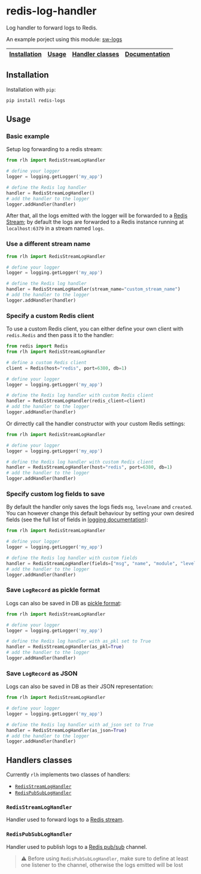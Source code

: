 # redis-log-handler

Log handler to forward logs to Redis.

An example porject using this module: [sw-logs](https://github.com/Iglesys347/sw-logs)

| [Installation](#installation) | [Usage](#usage) | [Handler classes](#handlers-classes) | [Documentation](https://redis-log-handler.readthedocs.io/en/stable/) |
| :---------------------------: | :-------------: | :----------------------------------: | :------------------------------------------------------------------: |

## Installation

Installation with `pip`:

```bash
pip install redis-logs
```

## Usage

### Basic example

Setup log forwarding to a redis stream:

```python
from rlh import RedisStreamLogHandler

# define your logger
logger = logging.getLogger('my_app')

# define the Redis log handler
handler = RedisStreamLogHandler()
# add the handler to the logger
logger.addHandler(handler)
```

After that, all the logs emitted with the logger will be forwarded to a [Redis Stream](https://redis.io/docs/data-types/streams/); by default the logs are forwarded to a Redis instance running at `localhost:6379` in a stream named `logs`.

### Use a different stream name

```python
from rlh import RedisStreamLogHandler

# define your logger
logger = logging.getLogger('my_app')

# define the Redis log handler
handler = RedisStreamLogHandler(stream_name="custom_stream_name")
# add the handler to the logger
logger.addHandler(handler)
```

### Specify a custom Redis client

To use a custom Redis client, you can either define your own client with `redis.Redis` and then pass it to the handler:

```python
from redis import Redis
from rlh import RedisStreamLogHandler

# define a custom Redis client
client = Redis(host="redis", port=6380, db=1)

# define your logger
logger = logging.getLogger('my_app')

# define the Redis log handler with custom Redis client
handler = RedisStreamLogHandler(redis_client=client)
# add the handler to the logger
logger.addHandler(handler)
```

Or dirrectly call the handler constructor with your custom Redis settings:

```python
from rlh import RedisStreamLogHandler

# define your logger
logger = logging.getLogger('my_app')

# define the Redis log handler with custom Redis client
handler = RedisStreamLogHandler(host="redis", port=6380, db=1)
# add the handler to the logger
logger.addHandler(handler)
```

### Specify custom log fields to save

By default the handler only saves the logs fieds `msg`, `levelname` and `created`. You can however change this default behaviour by setting your own desired fields (see the full list of fields in [logging documentation](https://docs.python.org/3/library/logging.html#logrecord-attributes)):

```python
from rlh import RedisStreamLogHandler

# define your logger
logger = logging.getLogger('my_app')

# define the Redis log handler with custom fields
handler = RedisStreamLogHandler(fields=["msg", "name", "module", "levelno"])
# add the handler to the logger
logger.addHandler(handler)
```

### Save `LogRecord` as pickle format

Logs can also be saved in DB as [pickle format](https://docs.python.org/3/library/pickle.html):

```python
from rlh import RedisStreamLogHandler

# define your logger
logger = logging.getLogger('my_app')

# define the Redis log handler with as_pkl set to True
handler = RedisStreamLogHandler(as_pkl=True)
# add the handler to the logger
logger.addHandler(handler)
```

### Save `LogRecord` as JSON

Logs can also be saved in DB as their JSON representation:

```python
from rlh import RedisStreamLogHandler

# define your logger
logger = logging.getLogger('my_app')

# define the Redis log handler with ad_json set to True
handler = RedisStreamLogHandler(as_json=True)
# add the handler to the logger
logger.addHandler(handler)
```

## Handlers classes

Currently `rlh` implements two classes of handlers:

- [`RedisStreamLogHandler`](#redisstreamloghandler)
- [`RedisPubSubLogHandler`](#redispubsubloghandler)

### `RedisStreamLogHandler`

Handler used to forward logs to a [Redis stream](https://redis.io/docs/data-types/streams/).

### `RedisPubSubLogHandler`

Handler used to publish logs to a [Redis pub/sub](https://redis.io/docs/manual/pubsub/) channel.

> :warning: Before using `RedisPubSubLogHandler`, make sure to define at least one listener to the channel, otherwise the logs emitted will be lost

